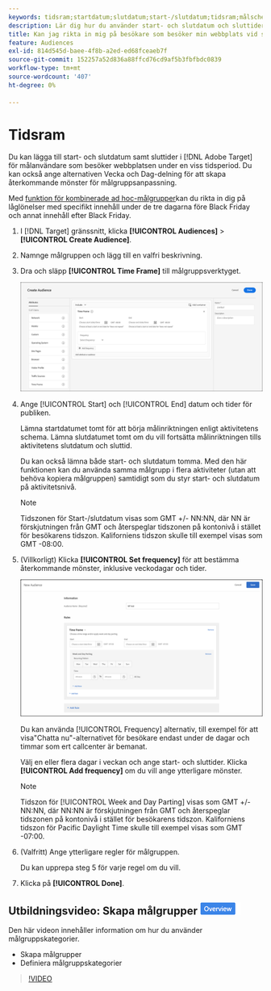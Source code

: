 ```yaml
---
keywords: tidsram;startdatum;slutdatum;start-/slutdatum;tidsram;målschema;veckoavskiljning;dagavskiljning
description: Lär dig hur du använder start- och slutdatum och sluttider för att rikta in dig på användare som besöker webbplatsen under en viss tidsperiod.
title: Kan jag rikta in mig på besökare som besöker min webbplats vid särskilda tillfällen?
feature: Audiences
exl-id: 814d545d-baee-4f8b-a2ed-ed68fceaeb7f
source-git-commit: 152257a52d836a88ffcd76cd9af5b3fbfbdc0839
workflow-type: tm+mt
source-wordcount: '407'
ht-degree: 0%

---
```


# Tidsram

Du kan lägga till start- och slutdatum samt sluttider i [!DNL Adobe Target] för målanvändare som besöker webbplatsen under en viss tidsperiod. Du kan också ange alternativen Vecka och Dag-delning för att skapa återkommande mönster för målgruppsanpassning.

Med [funktion för kombinerade ad hoc-målgrupper](/help/main/c-target/combining-multiple-audiences.md#concept_A7386F1EA4394BD2AB72399C225981E5)kan du rikta in dig på låglönelser med specifikt innehåll under de tre dagarna före Black Friday och annat innehåll efter Black Friday.

1. I [!DNL Target] gränssnitt, klicka **[!UICONTROL Audiences]** > **[!UICONTROL Create Audience]**.
1. Namnge målgruppen och lägg till en valfri beskrivning.
1. Dra och släpp **[!UICONTROL Time Frame]** till målgruppsverktyget.

   ![](assets/target_timeframe_dialog.png)

1. Ange [!UICONTROL Start] och [!UICONTROL End] datum och tider för publiken.

   Lämna startdatumet tomt för att börja målinriktningen enligt aktivitetens schema. Lämna slutdatumet tomt om du vill fortsätta målinriktningen tills aktivitetens slutdatum och sluttid.

   Du kan också lämna både start- och slutdatum tomma. Med den här funktionen kan du använda samma målgrupp i flera aktiviteter (utan att behöva kopiera målgruppen) samtidigt som du styr start- och slutdatum på aktivitetsnivå.

   >[!NOTE]
   >
   >Tidszonen för Start-/slutdatum visas som GMT +/- NN:NN, där NN är förskjutningen från GMT och återspeglar tidszonen på kontonivå i stället för besökarens tidszon. Kaliforniens tidszon skulle till exempel visas som GMT -08:00.

1. (Villkorligt) Klicka **[!UICONTROL Set frequency]** för att bestämma återkommande mönster, inklusive veckodagar och tider.

   ![Vecka och dagdelning](assets/week_and_day_parting.png)

   Du kan använda [!UICONTROL Frequency] alternativ, till exempel för att visa&quot;Chatta nu&quot;-alternativet för besökare endast under de dagar och timmar som ert callcenter är bemanat.

   Välj en eller flera dagar i veckan och ange start- och sluttider. Klicka **[!UICONTROL Add frequency]** om du vill ange ytterligare mönster.

   >[!NOTE]
   >
   >Tidszon för [!UICONTROL Week and Day Parting] visas som GMT +/- NN:NN, där NN:NN är förskjutningen från GMT och återspeglar tidszonen på kontonivå i stället för besökarens tidszon. Kaliforniens tidszon för Pacific Daylight Time skulle till exempel visas som GMT -07:00.

1. (Valfritt) Ange ytterligare regler för målgruppen.

   Du kan upprepa steg 5 för varje regel om du vill.

1. Klicka på **[!UICONTROL Done]**.

## Utbildningsvideo: Skapa målgrupper ![Märket Översikt](/help/main/assets/overview.png)

Den här videon innehåller information om hur du använder målgruppskategorier.

* Skapa målgrupper
* Definiera målgruppskategorier

>[!VIDEO](https://video.tv.adobe.com/v/17392)
